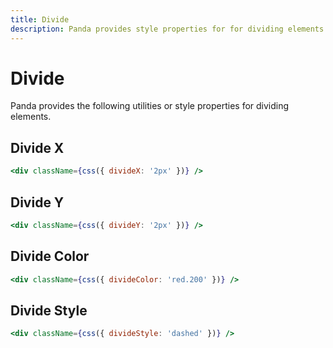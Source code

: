 ```yaml
---
title: Divide
description: Panda provides style properties for for dividing elements
---
```


# Divide

Panda provides the following utilities or style properties for dividing elements.

## Divide X

```jsx
<div className={css({ divideX: '2px' })} />
```

## Divide Y

```jsx
<div className={css({ divideY: '2px' })} />
```

## Divide Color

```jsx
<div className={css({ divideColor: 'red.200' })} />
```

## Divide Style

```jsx
<div className={css({ divideStyle: 'dashed' })} />
```
